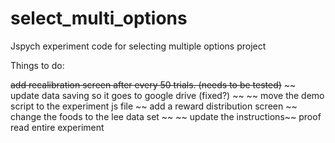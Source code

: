 # select_multi_options
Jspych experiment code for selecting multiple options project

Things to do:

~~add recalibration screen after every 50 trials.  (needs to be tested)~~ 
~~ update data saving so it goes to google drive (fixed?) ~~ 
~~ move the demo script to the experiment js file ~~
add a reward distribution screen
~~ change the foods to the lee data set ~~ 
~~ update the instructions~~
proof read entire experiment

